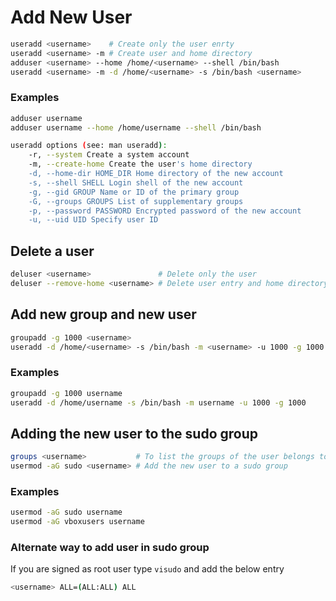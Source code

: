 # Add New User

```bash
useradd <username>    # Create only the user enrty
useradd <username> -m # Create user and home directory
adduser <username> --home /home/<username> --shell /bin/bash
useradd <username> -m -d /home/<username> -s /bin/bash <username>
```

### Examples

```bash
adduser username
adduser username --home /home/username --shell /bin/bash

useradd options (see: man useradd):
    -r, --system Create a system account
    -m, --create-home Create the user's home directory
    -d, --home-dir HOME_DIR Home directory of the new account
    -s, --shell SHELL Login shell of the new account
    -g, --gid GROUP Name or ID of the primary group
    -G, --groups GROUPS List of supplementary groups
    -p, --password PASSWORD Encrypted password of the new account
    -u, --uid UID Specify user ID
```

## Delete a user

```bash
deluser <username>               # Delete only the user
deluser --remove-home <username> # Delete user entry and home directory
```

## Add new group and new user

```bash
groupadd -g 1000 <username>
useradd -d /home/<username> -s /bin/bash -m <username> -u 1000 -g 1000
```

### Examples

```bash
groupadd -g 1000 username
useradd -d /home/username -s /bin/bash -m username -u 1000 -g 1000
```

## Adding the new user to the sudo group

```bash
groups <username>           # To list the groups of the user belongs to
usermod -aG sudo <username> # Add the new user to a sudo group
```

### Examples

```bash
usermod -aG sudo username
usermod -aG vboxusers username
```

### Alternate way to add user in sudo group

If you are signed as root user type `visudo` and add the below entry

```bash
<username> ALL=(ALL:ALL) ALL
```
